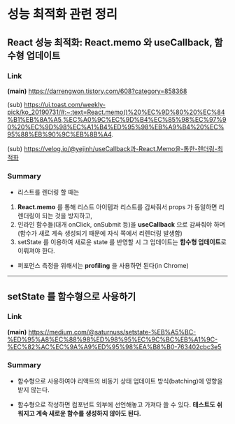 # 성능 최적화 관련 정리

## React 성능 최적화: React.memo 와 useCallback, 함수형 업데이트

### Link

**(main)** https://darrengwon.tistory.com/608?category=858368

(sub) https://ui.toast.com/weekly-pick/ko_20190731/#:~:text=React.memo()%20%EC%9D%80%20%EC%84%B1%EB%8A%A5,%EC%A0%9C%EC%9D%B4%EC%85%98%EC%97%90%20%EC%9D%98%EC%A1%B4%ED%95%98%EB%A9%B4%20%EC%95%88%EB%90%9C%EB%8B%A4.

(sub) https://velog.io/@yejinh/useCallback과-React.Memo을-통한-렌더링-최적화

### Summary

- 리스트를 렌더링 할 때는

1. **React.memo** 를 통해 리스트 아이템과 리스트를 감싸줘서 props 가 동일하면 리렌더링이 되는 것을 방지하고,
2. 인라인 함수들(대개 onClick, onSubmit 등)을 **useCallback** 으로 감싸줘야 하며(함수가 새로 계속 생성되기 때문에 자식 쪽에서 리렌더링 발생함)
3. setState 를 이용하여 새로운 state 를 반영할 시 그 업데이트는 **함수형 업데이트**로 이뤄져야 한다.

- 퍼포먼스 측정을 위해서는 **profiling** 을 사용하면 된다(in Chrome)

---

## setState 를 함수형으로 사용하기

### Link

**(main)** https://medium.com/@saturnuss/setstate-%EB%A5%BC-%ED%95%A8%EC%88%98%ED%98%95%EC%9C%BC%EB%A1%9C-%EC%82%AC%EC%9A%A9%ED%95%98%EA%B8%B0-763402cbc3e5

### Summary

- 함수형으로 사용하여야 리액트의 비동기 상태 업데이트 방식(batching)에 영향을 받지 않는다.

- 함수형으로 작성하면 컴포넌트 외부에 선언해놓고 가져다 쓸 수 있다. **테스트도 쉬워지고 계속 새로운 함수를 생성하지 않아도 된다.**
